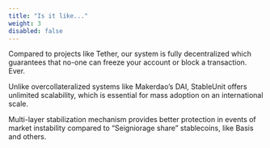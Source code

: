 ```yaml
---
title: "Is it like..."
weight: 3
disabled: false
---
```

Compared to projects like Tether, our system is fully decentralized which guarantees that no-one can freeze your account or block a transaction. Ever. 

Unlike overcollateralized systems like Makerdao’s DAI, StableUnit offers unlimited scalability, which is essential for mass adoption on an international scale.

Multi-layer stabilization mechanism provides better protection in events of market instability compared to “Seigniorage share” stablecoins, like Basis and others.